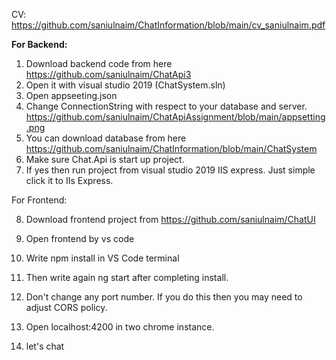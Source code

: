 CV: https://github.com/saniulnaim/ChatInformation/blob/main/cv_saniulnaim.pdf

<b>For Backend:</b>
1. Download backend code from here https://github.com/saniulnaim/ChatApi3 
2. Open it with visual studio 2019 (ChatSystem.sln)
3. Open appseeting.json
4. Change ConnectionString with respect to your database and server.
https://github.com/saniulnaim/ChatApiAssignment/blob/main/appsetting.png
5. You can download database from here https://github.com/saniulnaim/ChatInformation/blob/main/ChatSystem
6. Make sure Chat.Api is start up project.
7. If yes then run project from visual studio 2019 IIS express. Just simple click it to IIs Express.

For Frontend:

8.  Download frontend project from https://github.com/saniulnaim/ChatUI

9.  Open frontend by vs code
10. Write npm install in VS Code terminal
11. Then write again ng start after completing install.
12. Don't change any port number. If you do this then you may need to adjust CORS policy.
13. Open localhost:4200 in two chrome instance.
14. let's chat
